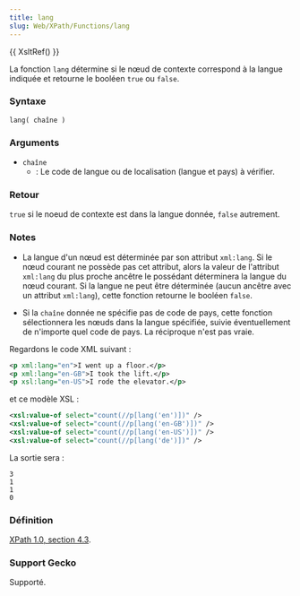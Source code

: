 ```yaml
---
title: lang
slug: Web/XPath/Functions/lang
---
```


{{ XsltRef() }}

La fonction `lang` détermine si le nœud de contexte correspond à la langue indiquée et retourne le booléen `true` ou `false`.

### Syntaxe

```
lang( chaîne )
```

### Arguments

- `chaîne`
  - : Le code de langue ou de localisation (langue et pays) à vérifier.

### Retour

`true` si le noeud de contexte est dans la langue donnée, `false` autrement.

### Notes

- La langue d'un nœud est déterminée par son attribut `xml:lang`. Si le nœud courant ne possède pas cet attribut, alors la valeur de l'attribut `xml:lang` du plus proche ancêtre le possédant déterminera la langue du nœud courant. Si la langue ne peut être déterminée (aucun ancêtre avec un attribut `xml:lang`), cette fonction retourne le booléen `false`.

<!---->

- Si la `chaîne` donnée ne spécifie pas de code de pays, cette fonction sélectionnera les nœuds dans la langue spécifiée, suivie éventuellement de n'importe quel code de pays. La réciproque n'est pas vraie.

Regardons le code XML suivant&nbsp;:

```xml
<p xml:lang="en">I went up a floor.</p>
<p xml:lang="en-GB">I took the lift.</p>
<p xsl:lang="en-US">I rode the elevator.</p>
```

et ce modèle XSL&nbsp;:

```xml
<xsl:value-of select="count(//p[lang('en')])" />
<xsl:value-of select="count(//p[lang('en-GB')])" />
<xsl:value-of select="count(//p[lang('en-US')])" />
<xsl:value-of select="count(//p[lang('de')])" />
```

La sortie sera&nbsp;:

```
3
1
1
0
```

### Définition

[XPath 1.0, section 4.3](http://www.w3.org/TR/xpath#function-lang).

### Support Gecko

Supporté.
